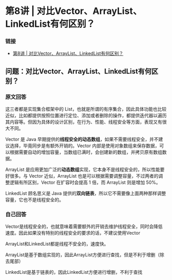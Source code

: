 # 第8讲 | 对比Vector、ArrayList、LinkedList有何区别？

### 链接

* [第8讲 | 对比Vector、ArrayList、LinkedList有何区别？](https://time.geekbang.org/column/article/7810)

## 问题：对比Vector、ArrayList、LinkedList有何区别？

### 原文回答

<p>这三者都是实现集合框架中的 List，也就是所谓的有序集合，因此具体功能也比较近似，比如都提供按照位置进行定位、添加或者删除的操作，都提供迭代器以遍历其内容等。但因为具体的设计区别，在行为、性能、线程安全等方面，表现又有很大不同。</p>

<p>Vector 是 Java 早期提供的<strong>线程安全的动态数组</strong>，如果不需要线程安全，并不建议选择，毕竟同步是有额外开销的。Vector 内部是使用对象数组来保存数据，可以根据需要自动的增加容量，当数组已满时，会创建新的数组，并拷贝原有数组数据。</p>

<p>ArrayList 是应用更加广泛的<strong>动态数组</strong>实现，它本身不是线程安全的，所以性能要好很多。与 Vector 近似，ArrayList 也是可以根据需要调整容量，不过两者的调整逻辑有所区别，Vector 在扩容时会提高 1 倍，而 ArrayList 则是增加 50%。</p>

<p>LinkedList 顾名思义是 Java 提供的<strong>双向链表</strong>，所以它不需要像上面两种那样调整容量，它也不是线程安全的。</p>

### 自己回答

Vector是线程安全的，也就意味着需要额外的开销去维护线程安全，同时会降低速度。因此如果没有特别的线程安全的要求的话，不建议使用Vector

ArrayList和LinkedList都是线程不安全的，速度快。

ArrayList是基于数组实现的，因此ArrayList方便进行查找，但是不利于增删（除去尾部）

LinkedList是基于链表的，因此LinkedList方便进行增删，不利于查找
